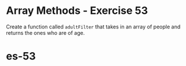 # Array Methods - Exercise 53

Create a function called `adultFilter` that takes in an array of people and returns the ones who are of age.
# es-53

